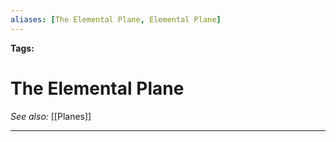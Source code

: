 ```yaml
---
aliases: [The Elemental Plane, Elemental Plane]
---
```


**Tags:** 
# The Elemental Plane
*See also:* [[Planes]]
___
